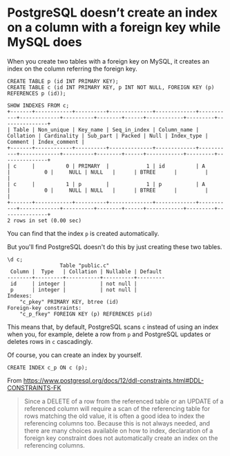 # PostgreSQL doesn’t create an index on a column with a foreign key while MySQL does

When you create two tables with a foreign key on MySQL, it creates an index on the column referring the foreign key.

```
CREATE TABLE p (id INT PRIMARY KEY);
CREATE TABLE c (id INT PRIMARY KEY, p INT NOT NULL, FOREIGN KEY (p) REFERENCES p (id));
```

```
SHOW INDEXES FROM c;
+-------+------------+----------+--------------+-------------+-----------+-------------+----------+--------+------+------------+---------+---------------+
| Table | Non_unique | Key_name | Seq_in_index | Column_name | Collation | Cardinality | Sub_part | Packed | Null | Index_type | Comment | Index_comment |
+-------+------------+----------+--------------+-------------+-----------+-------------+----------+--------+------+------------+---------+---------------+
| c     |          0 | PRIMARY  |            1 | id          | A         |           0 |     NULL | NULL   |      | BTREE      |         |               |
| c     |          1 | p        |            1 | p           | A         |           0 |     NULL | NULL   |      | BTREE      |         |               |
+-------+------------+----------+--------------+-------------+-----------+-------------+----------+--------+------+------------+---------+---------------+
2 rows in set (0.00 sec)
```

You can find that the index `p` is created automatically.

But you'll find PostgreSQL doesn't do this by just creating these two tables.

```
\d c;
                 Table "public.c"
 Column |  Type   | Collation | Nullable | Default
--------+---------+-----------+----------+---------
 id     | integer |           | not null |
 p      | integer |           | not null |
Indexes:
    "c_pkey" PRIMARY KEY, btree (id)
Foreign-key constraints:
    "c_p_fkey" FOREIGN KEY (p) REFERENCES p(id)
```

This means that, by default, PostgreSQL scans `c` instead of using an index when you, for example, delete a row from `p` and PostgreSQL updates or deletes rows in `c` cascadingly.

Of course, you can create an index by yourself.

```
CREATE INDEX c_p ON c (p);
```

From https://www.postgresql.org/docs/12/ddl-constraints.html#DDL-CONSTRAINTS-FK
> Since a DELETE of a row from the referenced table or an UPDATE of a referenced column will require a scan of the referencing table for rows matching the old value, it is often a good idea to index the referencing columns too. Because this is not always needed, and there are many choices available on how to index, declaration of a foreign key constraint does not automatically create an index on the referencing columns.
